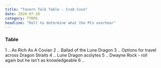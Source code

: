 ```yaml
---
title: "Tavern Talk Table - Crab Cove"
date: 2020-07-28
category: TTRPG
headline: "Roll to determine what the PCs overhear"
---
```


### Table
1 .. As Rich As A Covian
2 .. Ballad of the Lune Dragon
3 .. Options for travel across Dragon Straits
4 .. Lune Dragon acolytes
5 .. Dwayne Rock - roll again but he isn't as knowledgeable
6 .. 
